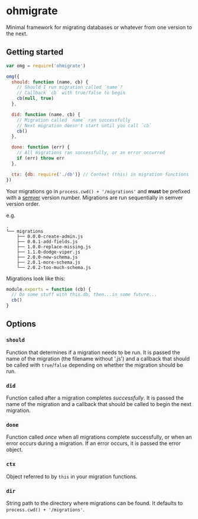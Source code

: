 # ohmigrate

Minimal framework for migrating databases or whatever from one version to the next.

## Getting started

```js
var omg = require('ohmigrate')

omg({
  should: function (name, cb) {
    // Should I run migration called `name`?
    // Callback `cb` with true/false to begin
    cb(null, true)
  },

  did: function (name, cb) {
    // Migration called `name` ran successfully
    // Next migration doesn't start until you call `cb`
    cb()
  },

  done: function (err) {
    // All migrations ran successfully, or an error occurred
    if (err) throw err
  },

  ctx: {db: require('./db')} // Context (this) in migration functions
})
```

Your migrations go in `process.cwd() + '/migrations'` and **must** be prefixed with a [semver](http://semver.org/) version number. Migrations are run sequentially in semver version order.

e.g.

```
.
└── migrations
    ├── 0.0.0-create-admin.js
    ├── 0.0.1-add-fields.js
    ├── 1.0.0-replace-missing.js
    ├── 1.1.0-dodge-viper.js
    ├── 2.0.0-new-schema.js
    ├── 2.0.1-more-schema.js
    └── 2.0.2-too-much-schema.js
```

Migrations look like this:

```js
module.exports = function (cb) {
  // Do some stuff with this.db, then...in some future...
  cb()
}
```

## Options

### `should`

Function that determines if a migration needs to be run. It is passed the name of the migration (the filename without '.js') and a callback that should be called with `true`/`false` depending on whether the migration should be run.

### `did`

Function called after a migration completes _successfully_. It is passed the name of the migration and a callback that should be called to begin the next migration.

### `done`

Function called _once_ when all migrations complete successfully, or when an error occurs during a migration. If an error occurs, it is passed the error object.

### `ctx`

Object referred to by `this` in your migration functions.

### `dir`

String path to the directory where migrations can be found. It defaults to `process.cwd() + '/migrations'`.
